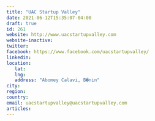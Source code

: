 ```yaml
---
title: "UAC Startup Valley"
date: 2021-06-12T15:35:07-04:00
draft: true
id: 261
website: http://www.uacstartupvalley.com
website-inactive: 
twitter: 
facebook: https://www.facebook.com/uacstartupvalley/
linkedin: 
location: 
   lat: 
   lng: 
   address: "Abomey Calavi, B�nin"
city: 
region: 
country: 
email: uacstartupvalley@uacstartupvalley.com
articles:
---
```


